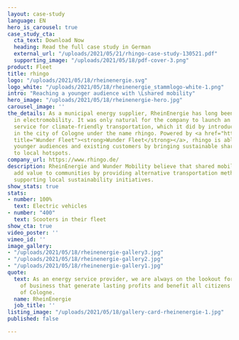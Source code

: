 ```yaml
---
layout: case-study
language: EN
hero_is_carousel: true
case_study_cta:
  cta_text: Download Now
  heading: Read the full case study in German
  external_url: "/uploads/2021/05/21/rhingo-case-study-130521.pdf"
  supporting_image: "/uploads/2021/05/18/pdf-cover-3.png"
product: Fleet
title: rhingo
logo: "/uploads/2021/05/18/rheinenergie.svg"
logo_white: "/uploads/2021/05/18/rheinenergie_stammlogo-white-1.png"
intro: "Reaching a younger audience with \Lshared mobility"
hero_image: "/uploads/2021/05/18/rheinenergie-hero.jpg"
carousel_image: ''
the_details: As a municipal energy supplier, RheinEnergie has long been a pioneer
  in electromobility. It was only natural for the company to launch an additional
  service for climate-friendly transportation, which it did by introducing 400 e-mopeds
  in the city of Cologne under the name rhingo. Powered by <a href="https://www.wundermobility.com/fleet"
  title="Wunder Fleet"><strong>Wunder Fleet</strong></a>, rhingo is able to serve
  younger audiences and existing customers by bringing sustainable shared mobility
  to local hotspots.
company_url: https://www.rhingo.de/
description: RheinEnergie and Wunder Mobility believe that shared mobility services
  add value to communities by providing alternative transportation methods and by
  supporting local sustainability initiatives.
show_stats: true
stats:
- number: 100%
  text: Electric vehicles
- number: "400"
  text: Scooters in their fleet
show_cta: true
video_poster: ''
vimeo_id: ''
image_gallery:
- "/uploads/2021/05/18/rheinenergie-gallery3.jpg"
- "/uploads/2021/05/18/rheinenergie-gallery2.jpg"
- "/uploads/2021/05/18/rheinenergie-gallery1.jpg"
quote:
  text: As an energy service provider, we are always on the lookout for new areas
    of business that generate lasting profits and benefit all citizens of the city
    of Cologne.
  name: RheinEnergie
  job_title: ''
listing_image: "/uploads/2021/05/18/gallery-card-rheinenergie-1.jpg"
published: false

---
```


